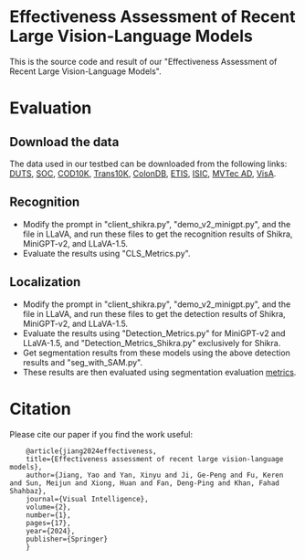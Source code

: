 # Effectiveness Assessment of Recent Large Vision-Language Models

This is the source code and result of our "Effectiveness Assessment of Recent Large Vision-Language Models".

# Evaluation

## Download the data
The data used in our testbed can be downloaded from the following links: [DUTS](http://saliencydetection.net/duts/), [SOC](http://dpfan.net/SOCBenchmark/), [COD10K](https://dengpingfan.github.io/pages/COD.html), [Trans10K](https://xieenze.github.io/projects/TransLAB/TransLAB.html), [ColonDB](http://vi.cvc.uab.es/colon-qa/cvccolondb/), [ETIS](https://www.kaggle.com/datasets/nguyenvoquocduong/etis-laribpolypdb), [ISIC](https://challenge.isic-archive.com/data/), [MVTec AD](https://www.mvtec.com/company/research/datasets/mvtec-ad), [VisA](https://paperswithcode.com/dataset/visa).



## Recognition
* Modify the prompt in "client_shikra.py", "demo_v2_minigpt.py", and the file in LLaVA, and run these files to get the recognition results of Shikra, MiniGPT-v2, and LLaVA-1.5.
* Evaluate the results using "CLS_Metrics.py".


## Localization
* Modify the prompt in "client_shikra.py", "demo_v2_minigpt.py", and the file in LLaVA, and run these files to get the detection results of Shikra, MiniGPT-v2, and LLaVA-1.5.
* Evaluate the results using "Detection_Metrics.py" for MiniGPT-v2 and LLaVA-1.5, and "Detection_Metrics_Shikra.py" exclusively for Shikra.
* Get segmentation results from these models using the above detection results and "seg_with_SAM.py".
* These results are then evaluated using segmentation evaluation [metrics](https://github.com/ArcherFMY/sal_eval_toolbox).

# Citation
Please cite our paper if you find the work useful: 

        @article{jiang2024effectiveness,
        title={Effectiveness assessment of recent large vision-language models},
        author={Jiang, Yao and Yan, Xinyu and Ji, Ge-Peng and Fu, Keren and Sun, Meijun and Xiong, Huan and Fan, Deng-Ping and Khan, Fahad Shahbaz},
        journal={Visual Intelligence},
        volume={2},
        number={1},
        pages={17},
        year={2024},
        publisher={Springer}
        }
